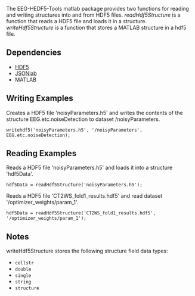 The EEG-HEDF5-Tools matlab package provides two functions for reading and writing structures into and from HDF5 files. *readHdf5Structure* is a function that reads a HDF5 file and loads it in a structure. 
*writeHdf5Structure* is a function that stores a MATLAB structure in a hdf5 file. 

## Dependencies
* [HDF5](http://www.hdfgroup.org/HDF5/)
* [JSONlab](https://www.mathworks.com/matlabcentral/fileexchange/33381-jsonlab--a-toolbox-to-encode-decode-json-files)
* MATLAB 

## Writing Examples

Creates a HDF5 file 'noisyParameters.h5' and writes the contents of the structure EEG.etc.noiseDetection to dataset /noisyParameters.

`writehdf5('noisyParameters.h5', '/noisyParameters', EEG.etc.noiseDetection);`

## Reading Examples

Reads a HDF5 file 'noisyParameters.h5' and loads it into a structure 'hdf5Data'.

`hdf5Data = readHdf5Structure('noisyParameters.h5');`

Reads a HDF5 file 'CT2WS_fold1_results.hdf5' and read dataset '/optimizer_weights/param_1'.

`hdf5Data = readHdf5Structure('CT2WS_fold1_results.hdf5', '/optimizer_weights/param_1');`

## Notes
writeHdf5Structure stores the following structure field data types:
* `cellstr`
* `double`
* `single`
* `string`
* `structure` 
